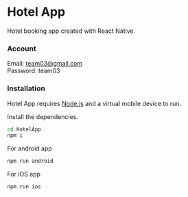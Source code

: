 # Hotel App
Hotel booking app created with React Native.

### Account
Email: team03@gmail.com\
Password: team03

### Installation

Hotel App requires [Node.js](https://nodejs.org/) and a virtual mobile device to run.

Install the dependencies.

```sh
cd HotelApp
npm i
```

For android app

```sh
npm run android
```

For iOS app

```sh
npm run ios
```
